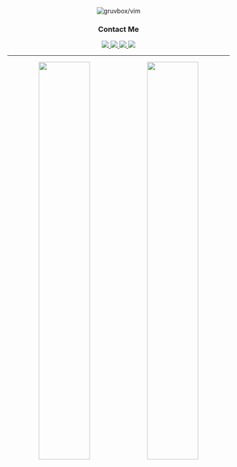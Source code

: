 <p align="center">
  <img src="https://media.tenor.com/2ITHaiXAjNcAAAAj/night-shift-work.gif" alt="gruvbox/vim">
</p>

<h3 align="center"> Contact Me</h3>

<p align="center">
  <a href="https://t.me/gruvboxx">
    <img src="https://img.shields.io/badge/Telegram-2CA5E0?style=for-the-badge&logo=telegram&logoColor=white">
  </a>
  <a href="mailto:jahamarsi@gmail.com">
    <img src="https://img.shields.io/badge/Email-D14836?style=for-the-badge&logo=gmail&logoColor=white">
  </a>
  <a href="https://mars.mixa.site">
    <img src="https://img.shields.io/badge/Blog-21759B?style=for-the-badge&logo=wordpress&logoColor=white">
  </a>
  <a href="https://github.com/Jahamars/sert">
    <img src="https://img.shields.io/badge/Links-181717?style=for-the-badge&logo=github&logoColor=white">
  </a>
</p>


---

<p align="center">
  <img src="https://github-readme-stats.vercel.app/api?username=jahamars&show_icons=true&theme=gruvbox&rank_icon=github" width="48%">
  <img src="https://streak-stats.demolab.com?user=jahamars&theme=gruvbox-duo&hide_border=true&short_numbers=true" width="48%">
</p>

